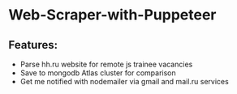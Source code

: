 # Web-Scraper-with-Puppeteer

## Features:

- Parse hh.ru website for remote js trainee vacancies
- Save to mongodb Atlas cluster for comparison
- Get me notified with nodemailer via gmail and mail.ru services
